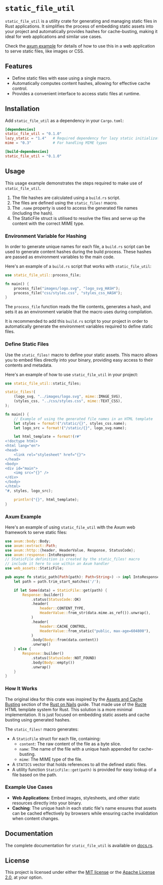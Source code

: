# `static_file_util`

`static_file_util` is a utility crate for generating and managing static files in Rust applications. It simplifies the
process of embedding static assets into your project and automatically provides hashes for cache-busting, making it
ideal for web applications and similar use cases.

Check the [axum example](https://github.com/crabby-utils/static_file_util/blob/main/examples/axum/src/main.rs) for
details of how to use this in a web application to serve static files, like images or CSS.

## Features

- Define static files with ease using a single macro.
- Automatically computes content hashes, allowing for effective cache control.
- Provides a convenient interface to access static files at runtime.

## Installation

Add `static_file_util` as a dependency in your `Cargo.toml`:

```toml
[dependencies]
static_file_util = "0.1.0"
lazy_static = "1.4"   # Required dependency for lazy static initialization
mime = "0.3"          # For handling MIME types

[build-dependencies]
static_file_util = "0.1.0"
```

## Usage

This usage example demonstrates the steps required to make use of `static_file_util`.

1. The file hashes are calculated using a `build.rs` script.
2. The files are defined using the `static_files!` macro.
3. The `.name` property is used to access the generated file names (including the hash).
4. The StaticFile struct is utilised to resolve the files and serve up the content with the correct MIME type.

### Environment Variable for Hashing

In order to generate unique names for each file, a `build.rs` script can be used to generate content hashes during the
build process. These hashes are passed as environment variables to the main code.

Here's an example of a `build.rs` script that works with `static_file_util`:

```rust
use static_file_util::process_file;

fn main() {
    process_file("images/logo.svg", "logo_svg_HASH");
    process_file("css/styles.css", "styles_css_HASH");
}
```

The `process_file` function reads the file contents, generates a hash, and sets it as an environment variable that the
macro uses during compilation.

It is recommended to add this `build.rs` script to your project in order to automatically generate the
environment variables required to define static files.

### Define Static Files

Use the `static_files!` macro to define your static assets. This macro allows you to embed files directly into your
binary, providing easy access to their contents and metadata.

Here's an example of how to use `static_file_util` in your project:

```rust
use static_file_util::static_files;

static_files!(
    (logo_svg, "../images/logo.svg", mime::IMAGE_SVG),
    (styles_css, "../css/styles.css", mime::TEXT_CSS),
);

fn main() {
    // Example of using the generated file names in an HTML template
    let styles = format!("/static/{}", styles_css.name);
    let logo_src = format!("/static/{}", logo_svg.name);

    let html_template = format!(r#"
<!doctype html>
<html lang="en">
<head>
    <link rel="stylesheet" href="{}">
</head>
<body>
<div id="main">
    <img src="{}" />
</div>
</body>
</html>
"#, styles, logo_src);

    println!("{}", html_template);
}
```

### Axum Example

Here's an example of using `static_file_util` with the Axum web framework to serve static files:

```rust
use axum::body::Body;
use axum::extract::Path;
use axum::http::{header, HeaderValue, Response, StatusCode};
use axum::response::IntoResponse;
// StaticFile definition is created by the static_files! macro
// include it here to use within an Axum handler
use web_assets::StaticFile;

pub async fn static_path(Path(path): Path<String>) -> impl IntoResponse {
    let path = path.trim_start_matches('/');

    if let Some(data) = StaticFile::get(path) {
        Response::builder()
            .status(StatusCode::OK)
            .header(
                header::CONTENT_TYPE,
                HeaderValue::from_str(data.mime.as_ref()).unwrap(),
            )
            .header(
                header::CACHE_CONTROL,
                HeaderValue::from_static("public, max-age=604800"),
            )
            .body(Body::from(data.content))
            .unwrap()
    } else {
        Response::builder()
            .status(StatusCode::NOT_FOUND)
            .body(Body::empty())
            .unwrap()
    }
}
```

### How It Works

The original idea for this crate was inspired by
the [Assets and Cache Busting](https://rust-on-nails.com/docs/full-stack-web/cache-busting/)
section of the [Rust on Nails](https://rust-on-nails.com/) guide. That made use of
the [Ructe](https://docs.rs/ructe/latest/ructe/)
HTML template system for Rust. This solution is a more minimal implementation. It is just focused on embedding static
assets and cache
busting using generated hashes.

The `static_files!` macro generates:

- A `StaticFile` struct for each file, containing:
    - `content`: The raw content of the file as a byte slice.
    - `name`: The name of the file with a unique hash appended for cache-busting.
    - `mime`: The MIME type of the file.
- A `STATICS` vector that holds references to all the defined static files.
- A utility function `StaticFile::get(path)` is provided for easy lookup of a file based on the path.

### Example Use Cases

- **Web Applications**: Embed images, stylesheets, and other static resources directly into your binary.
- **Caching**: The unique hash in each static file's name ensures that assets can be cached effectively by browsers
  while ensuring cache invalidation when content changes.

## Documentation

The complete documentation for `static_file_util` is available on [docs.rs](https://docs.rs/static_file_util).

## License

This project is licensed under either the [MIT license](LICENSE-MIT) or the [Apache License 2.0](LICENSE-APACHE), at
your option.




